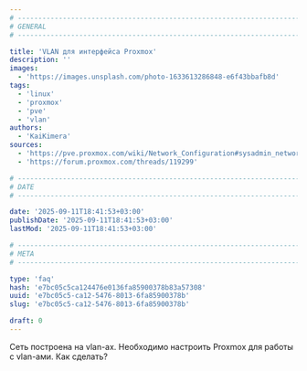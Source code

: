 ```yaml
---
# -------------------------------------------------------------------------------------------------------------------- #
# GENERAL
# -------------------------------------------------------------------------------------------------------------------- #

title: 'VLAN для интерфейса Proxmox'
description: ''
images:
  - 'https://images.unsplash.com/photo-1633613286848-e6f43bbafb8d'
tags:
  - 'linux'
  - 'proxmox'
  - 'pve'
  - 'vlan'
authors:
  - 'KaiKimera'
sources:
  - 'https://pve.proxmox.com/wiki/Network_Configuration#sysadmin_network_vlan'
  - 'https://forum.proxmox.com/threads/119299'

# -------------------------------------------------------------------------------------------------------------------- #
# DATE
# -------------------------------------------------------------------------------------------------------------------- #

date: '2025-09-11T18:41:53+03:00'
publishDate: '2025-09-11T18:41:53+03:00'
lastMod: '2025-09-11T18:41:53+03:00'

# -------------------------------------------------------------------------------------------------------------------- #
# META
# -------------------------------------------------------------------------------------------------------------------- #

type: 'faq'
hash: 'e7bc05c5ca124476e0136fa85900378b83a57308'
uuid: 'e7bc05c5-ca12-5476-8013-6fa85900378b'
slug: 'e7bc05c5-ca12-5476-8013-6fa85900378b'

draft: 0
---
```


Сеть построена на vlan-ах. Необходимо настроить Proxmox для работы с vlan-ами. Как сделать?

<!--more-->
